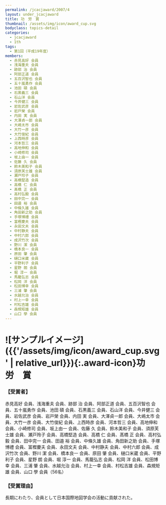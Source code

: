 ```yaml
---
permalink: /jcacjaward/2007/4
layout: under_jcacjaward
title: 功　労　賞
thumbnail: /assets/img/icon/award_cup.svg
bodyclass: topics-detail
categories:
  - jcacjaward
  - 1th
tags:
  - 第1回（平成19年度）
members:
  - 赤見高好 会員
  - 浅海重夫 会員
  - 跡部 治 会員
  - 阿部正道 会員
  - 五百沢智也 会員
  - 五十嵐勇作 会員
  - 池田 碩 会員
  - 石黒義三 会員
  - 石山洋 会員
  - 今井健三 会員
  - 岩佐武彦 会員
  - 岩戸榮 会員
  - 内田 実 会員
  - 大澤貞一郎 会員
  - 大嶋太市 会員
  - 大竹一彦 会員
  - 大竹俊紀 会員
  - 上西時彦 会員
  - 河本哲三 会員
  - 高地伸和 会員
  - 小崎修司 会員
  - 坂上由一 会員
  - 佐藤 久 会員
  - 鈴木美和子 会員
  - 須原芙士雄 会員
  - 瀬戸玲子 会員
  - 高橋堅造 会員
  - 高橋 仁 会員
  - 髙橋 正 会員
  - 高村弘毅 会員
  - 田中完一 会員
  - 田邉 裕 会員
  - 中條久雄 会員
  - 角田新之助 会員
  - 手塚博禮 会員
  - 富樫慶夫 会員
  - 永田文夫 会員
  - 中村静夫 会員
  - 中村六郎 会員
  - 成沢竹次 会員
  - 野川 潔 会員
  - 橋本良一 会員
  - 原田 肇 会員
  - 樋口米蔵 会員
  - 平野利子 会員
  - 星野 朗 会員
  - 堀 淳一 会員
  - 馬籠弘志 会員
  - 松岡 洋 会員
  - 松田博幸 会員
  - 三浦 肇 会員
  - 水越允治 会員
  - 村上一幸 会員
  - 村松吉雄 会員
  - 森規矩雄 会員
  - 山口 學 会員
---
```


# ![サンプルイメージ]({{'/assets/img/icon/award_cup.svg' | relative_url}}){:.award-icon}功　労　賞

### 【受賞者】

赤見高好 会員、浅海重夫 会員、跡部 治 会員、阿部正道 会員、五百沢智也 会員、五十嵐勇作 会員、池田 碩 会員、石黒義三 会員、石山洋 会員、今井健三 会員、岩佐武彦 会員、岩戸榮 会員、内田 実 会員、大澤貞一郎 会員、大嶋太市 会員、大竹一彦 会員、大竹俊紀 会員、上西時彦 会員、河本哲三 会員、高地伸和 会員、小崎修司 会員、坂上由一 会員、佐藤 久 会員、鈴木美和子 会員、須原芙士雄 会員、瀬戸玲子 会員、高橋堅造 会員、高橋 仁 会員、髙橋 正 会員、高村弘毅 会員、田中完一 会員、田邉 裕 会員、中條久雄 会員、角田新之助 会員、手塚博禮 会員、富樫慶夫 会員、永田文夫 会員、中村静夫 会員、中村六郎 会員、成沢竹次 会員、野川 潔 会員、橋本良一 会員、原田 肇 会員、樋口米蔵 会員、平野利子 会員、星野 朗 会員、堀 淳一 会員、馬籠弘志 会員、松岡 洋 会員、松田博幸 会員、三浦 肇 会員、水越允治 会員、村上一幸 会員、村松吉雄 会員、森規矩雄 会員、山口 學 会員（56名）

### 【受賞理由】

長期にわたり、会員として日本国際地図学会の活動に貢献された。
